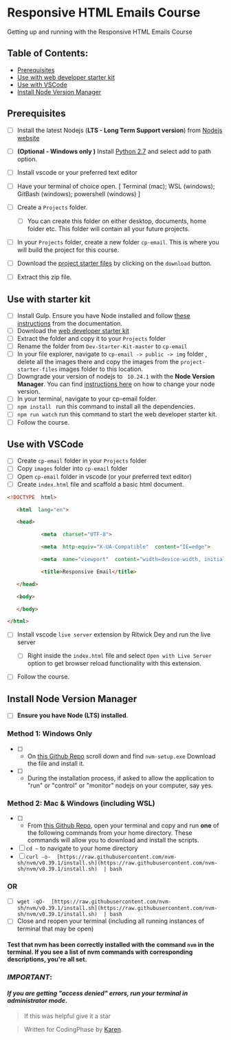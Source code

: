 # Responsive HTML Emails Course
Getting up and running with the Responsive HTML Emails Course

## Table of Contents:
- [Prerequisites](#prerequisites)
- [Use with web developer starter kit](#use-with-starter-kit)
- [Use with VSCode](#use-with-vscode)
- [Install Node Version Manager](#install-node-version-manager)

## Prerequisites

 - [ ] Install the latest  Nodejs (__LTS - Long Term Support version__) from [Nodejs website](https://nodejs.org/en/) 
 - [ ] __(Optional - Windows only )__ Install [Python 2.7](https://www.python.org/downloads/release/python-2718/) and select add to path option.
 - [ ] Install vscode or your preferred text editor
 - [ ] Have your terminal of choice open. [ Terminal (mac); WSL (windows); GitBash (windows); powershell (windows) ]
 - [ ] Create a ```Projects``` folder. 
	 - [ ] You can create this folder on either desktop, documents, home folder etc. This folder will contain all your future projects.
 - [ ] In your ```Projects``` folder, create a new folder ```cp-email```. This is where you will build the project for this course.
 - [ ] Download the [project starter files](https://github.com/codingphasedotcom/courses-files/blob/master/email-course-starting-files.zip) by clicking on the ```download``` button.
 - [ ] Extract this zip file. 

 



 

## Use with starter kit

 - [ ] Install Gulp. Ensure you have Node installed and follow [these instructions](https://gulpjs.com/docs/en/getting-started/quick-start) from the documentation.
 - [ ] Download the [web developer starter kit](https://github.com/codingphasedotcom/Dev-Starter-Kit)
 - [ ] Extract the folder and copy it to your ```Projects``` folder
 - [ ] Rename the folder from ```Dev-Starter-Kit-master``` to ```cp-email```
 - [ ] In your file explorer, navigate to ```cp-email -> public -> img``` folder , delete all the images there and copy the images from the ```project-starter-files``` images folder to this location.
 - [ ] Downgrade your version of nodejs to ``` 10.24.1```  with the **Node Version Manager**. You can find [instructions here](#install-node-version-manager) on how to change your node version.
 - [ ] In your terminal, navigate to your cp-email folder.
 - [ ] ```npm install ``` run this command to install all the dependencies.
 - [ ] ```npm run watch``` run this command to start the web developer starter kit.
 - [ ] Follow the course.

## Use with VSCode

 - [ ] Create ```cp-email``` folder in your ```Projects``` folder
 - [ ] Copy ```images``` folder into ```cp-email``` folder
 - [ ] Open ```cp-email``` folder in vscode (or your preferred text editor)
 - [ ] Create ```index.html``` file and scaffold a basic html document. 
 ```html
 <!DOCTYPE  html>

	<html  lang="en">

	<head>

			<meta  charset="UTF-8">

			<meta  http-equiv="X-UA-Compatible"  content="IE=edge">

			<meta  name="viewport"  content="width=device-width, initial-scale=1.0">

			<title>Responsive Email</title>

	</head>

	<body>

	</body>

</html>
```
 - [ ] Install vscode ```live server``` extension by Ritwick Dey and run the live server
	 - [ ] Right inside the ```index.html``` file and select ```Open with Live Server``` option to get browser reload functionality with this extension.
 - [ ] Follow the course.


	 
## Install Node Version Manager

 - [ ] __Ensure you have Node (LTS) installed__.


### Method 1: Windows Only 

 - [ ] -   On  [this Github Repo](https://github.com/coreybutler/nvm-windows/releases)  scroll down and find  `nvm-setup.exe`  Download the file and install it.
 - [ ] -   During the installation process, if asked to allow the application to "run" or "control" or "monitor" nodejs on your computer, say yes.

### Method 2: Mac & Windows (including WSL)

 - [ ] -   From  [this Github Repo](https://github.com/nvm-sh/nvm#install--update-script), open your terminal and copy and run **one**  of the following commands from your home directory. These commands will allow you to download and install the scripts.
 - [ ]    `cd ~`  to navigate to your home directory
 - [ ]  `curl -o-  [https://raw.githubusercontent.com/nvm-sh/nvm/v0.39.1/install.sh](https://raw.githubusercontent.com/nvm-sh/nvm/v0.39.1/install.sh)  | bash`
### OR
 - [ ]    `wget -qO-  [https://raw.githubusercontent.com/nvm-sh/nvm/v0.39.1/install.sh](https://raw.githubusercontent.com/nvm-sh/nvm/v0.39.1/install.sh)  | bash`
 - [ ]   Close and reopen your terminal (including all running instances of terminal that may be open)

#### **Test that nvm has been correctly installed with the command `nvm`  in the terminal. If you see a list of nvm commands with corresponding descriptions, you're all set.**

### _IMPORTANT_:
#### _If you are getting "access denied" errors, run your terminal in administrator mode_.

> If this was helpful give it a star

> Written for CodingPhase by  [Karen](https://khdevtt.com/).
